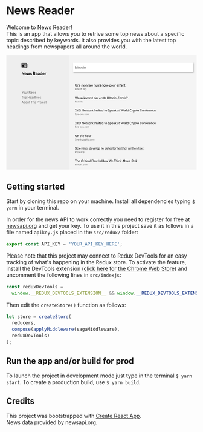 # News Reader
Welcome to News Reader!  
This is an app that allows you to retrive some top news about a specific topic described by keywords. It also provides you with the latest top headings from newspapers all around the world.

![News Reader Screenshot](screenshot.png)


## Getting started
Start by cloning this repo on your machine. Install all dependencies typing `$ yarn` in your terminal.

In order for the news API to work correctly you need to register for free at [newsapi.org](https://newsapi.org/) and get your key. To use it in this project save it as follows in a file named `apikey.js` placed in the `src/redux/` folder:

```javascript
export const API_KEY = 'YOUR_API_KEY_HERE';
```

Please note that this project may connect to Redux DevTools for an easy tracking of what's happening in the Redux store. To activate the feature, install the DevTools extension ([click here for the Chrome Web Store](https://chrome.google.com/webstore/detail/redux-devtools/lmhkpmbekcpmknklioeibfkpmmfibljd?hl=en-GB)) and uncomment the following lines in `src/indexjs`:

```javascript
const reduxDevTools =
  window.__REDUX_DEVTOOLS_EXTENSION__ && window.__REDUX_DEVTOOLS_EXTENSION__();
```

Then edit the `createStore()` function as follows:

```javascript
let store = createStore(
  reducers,
  compose(applyMiddleware(sagaMiddleware),
  reduxDevTools)
);
```

## Run the app and/or build for prod
To launch the project in development mode just type in the terminal `$ yarn start`. To create a production build, use `$ yarn build`.

## Credits
This project was bootstrapped with [Create React App](https://github.com/facebook/create-react-app).  
News data provided by newsapi.org.